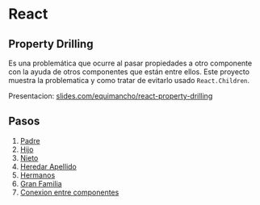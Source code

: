 # React

## Property Drilling

Es una problemática que ocurre al pasar propiedades a otro componente con la ayuda de otros componentes que están entre ellos.
Este proyecto muestra la problematica y como tratar de evitarlo usado `React.Children`.

Presentacion: [slides.com/equimancho/react-property-drilling](https://slides.com/equimancho/react-property-drilling)
## Pasos

1. [Padre](https://github.com/deinacademy/react-drilling/tree/1)
2. [Hijo](https://github.com/deinacademy/react-drilling/tree/2)
3. [Nieto](https://github.com/deinacademy/react-drilling/tree/3)
4. [Heredar Apellido](https://github.com/deinacademy/react-drilling/tree/4)
5. [Hermanos](https://github.com/deinacademy/react-drilling/tree/5)
6. [Gran Familia](https://github.com/deinacademy/react-drilling/tree/6)
7. [Conexion entre componentes](https://github.com/deinacademy/react-drilling/tree/7)
